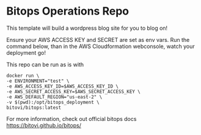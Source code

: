 # Bitops Operations Repo

This template will build a wordpress blog site for you to blog on! 

Ensure your AWS ACCESS KEY and SECRET are set as env vars. Run the command below, than in the AWS Cloudformation webconsole, watch your deployment go! 

This repo can be run as is with
```
docker run \
-e ENVIRONMENT="test" \
-e AWS_ACCESS_KEY_ID=$AWS_ACCESS_KEY_ID \
-e AWS_SECRET_ACCESS_KEY=$AWS_SECRET_ACCESS_KEY \
-e AWS_DEFAULT_REGION="us-east-2" \
-v $(pwd):/opt/bitops_deployment \
bitovi/bitops:latest
```

For more information, check out official bitops docs https://bitovi.github.io/bitops/
